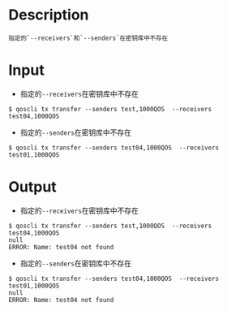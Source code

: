 # Description
```
指定的`--receivers`和`--senders`在密钥库中不存在
```
# Input
- 指定的`--receivers`在密钥库中不存在
```
$ qoscli tx transfer --senders test,1000QOS  --receivers test04,1000QOS
```
- 指定的`--senders`在密钥库中不存在
```
$ qoscli tx transfer --senders test04,1000QOS  --receivers test01,1000QOS
```
# Output
- 指定的`--receivers`在密钥库中不存在
```
$ qoscli tx transfer --senders test,1000QOS  --receivers test04,1000QOS
null
ERROR: Name: test04 not found
```
- 指定的`--senders`在密钥库中不存在
```
$ qoscli tx transfer --senders test04,1000QOS  --receivers test01,1000QOS
null
ERROR: Name: test04 not found
```